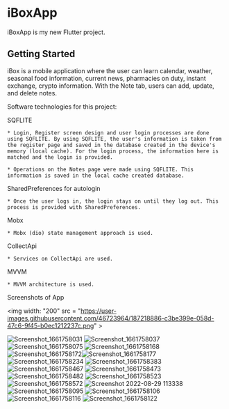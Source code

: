 # iBoxApp

iBoxApp is my new Flutter project.

## Getting Started

iBox is a mobile application where the user can learn calendar, weather, seasonal food information, current news, pharmacies on duty, instant exchange, crypto information. With the Note tab, users can add, update, and delete notes.


Software technologies for this project:

SQFLITE

    * Login, Register screen design and user login processes are done using SQFLITE. By using SQFLITE, the user's information is taken from the register page and saved in the database created in the device's memory (local cache). For the login process, the information here is matched and the login is provided.
    
    * Operations on the Notes page were made using SQFLITE. This information is saved in the local cache created database.

SharedPreferences for autologin

    * Once the user logs in, the login stays on until they log out. This process is provided with SharedPreferences.
  
Mobx

    * Mobx (dio) state management approach is used.
    
    
CollectApi

    * Services on CollectApi are used.

MVVM

    * MVVM architecture is used.
    
 
 Screenshots of App
 
 <img width: "200" src = "https://user-images.githubusercontent.com/46723964/187218886-c3be399e-058d-47c6-9f45-b0ec1212237c.png" >

![Screenshot_1661758031](https://user-images.githubusercontent.com/46723964/187218888-ceed80e3-e292-46a2-baf4-c9e195c8c86c.png)
![Screenshot_1661758037](https://user-images.githubusercontent.com/46723964/187218892-f8a946ad-861c-4b8f-a988-a24f65effca8.png)
![Screenshot_1661758075](https://user-images.githubusercontent.com/46723964/187218898-b8df4135-4958-4e8f-9a98-a8397c3983fd.png)
![Screenshot_1661758168](https://user-images.githubusercontent.com/46723964/187218861-3c922fb9-12c7-49cb-8d4c-98acfd3963b1.png)
![Screenshot_1661758172](https://user-images.githubusercontent.com/46723964/187218862-837516b9-f2e5-4553-963f-4b9f7bf4f4df.png)![Screenshot_1661758177](https://user-images.githubusercontent.com/46723964/187218865-99582cda-e479-473e-9d35-7e1e04a93c37.png)![Screenshot_1661758234](https://user-images.githubusercontent.com/46723964/187218866-439a68a1-507f-4b9c-b542-4355b8e152c2.png)
![Screenshot_1661758383](https://user-images.githubusercontent.com/46723964/187218869-70ab9dcd-388b-4f3a-8b72-d6271d674adf.png)
![Screenshot_1661758467](https://user-images.githubusercontent.com/46723964/187218871-9518c547-8a5e-4593-8248-2ee93d0cf61a.png)
![Screenshot_1661758473](https://user-images.githubusercontent.com/46723964/187218872-4eae68c6-2066-46b4-af05-89dd72a90036.png)
![Screenshot_1661758482](https://user-images.githubusercontent.com/46723964/187218873-4bfd9a77-1cff-43ec-bcfe-d31ce85a49c1.png)
![Screenshot_1661758523](https://user-images.githubusercontent.com/46723964/187218878-65d0d601-5d9c-46b4-ace8-7fca7b1c7cff.png)
![Screenshot_1661758572](https://user-images.githubusercontent.com/46723964/187218882-627cdf45-b937-4282-9249-8426d1f69c0e.png)
![Screenshot 2022-08-29 113338](https://user-images.githubusercontent.com/46723964/187218883-2371bdd2-4466-4e8b-ad1f-736f0392260a.png)
![Screenshot_1661758095](https://user-images.githubusercontent.com/46723964/187218844-9dd25034-47f4-493c-be6e-7878bf0723d9.png)
![Screenshot_1661758106](https://user-images.githubusercontent.com/46723964/187218849-bbd61dd7-98fa-4d1b-a820-228633a8e0af.png)
![Screenshot_1661758116](https://user-images.githubusercontent.com/46723964/187218853-38305c61-af8e-4ef6-8678-e69e132bdaa6.png)
![Screenshot_1661758122](https://user-images.githubusercontent.com/46723964/187218857-4ea47c11-c70a-433d-974c-b7f1874f9760.png)





